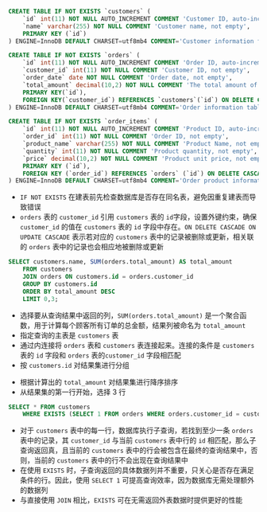 ```SQL
CREATE TABLE IF NOT EXISTS `customers` (
	`id` int(11) NOT NULL AUTO_INCREMENT COMMENT 'Customer ID, auto-increment',
    `name` varchar(255) NOT NULL COMMENT 'Customer name, not empty',
    PRIMARY KEY (`id`)
) ENGINE=InnoDB DEFAULT CHARSET=utf8mb4 COMMENT='Customer information form';

CREATE TABLE IF NOT EXISTS `orders` (
	`id` int(11) NOT NULL AUTO_INCREMENT COMMENT 'Order ID, auto-increment',
    `customer_id` int(11) NOT NULL COMMENT 'Customer ID, not empty',
    `order_date` date NOT NULL COMMENT 'Order date, not empty',
    `total_amount` decimal(10,2) NOT NULL COMMENT 'The total amount of the order, not empty',
    PRIMARY KEY(`id`),
    FOREIGN KEY(`customer_id`) REFERENCES `customers`(`id`) ON DELETE CASCADE ON UPDATE CASCADE
) ENGINE=InnoDB DEFAULT CHARSET=utf8mb4 COMMENT='Order information table';

CREATE TABLE IF NOT EXISTS `order_items` (
	`id` int(11) NOT NULL AUTO_INCREMENT COMMENT 'Product ID, auto-increment',
    `order_id` int(11) NOT NULL COMMENT 'Order ID, not empty',
    `product_name` varchar(255) NOT NULL COMMENT 'Product Name, not empty',
    `quantity` int(11) NOT NULL COMMENT 'Product quantity, not empty',
	`price` decimal(10,2) NOT NULL COMMENT 'Product unit price, not empty',
	PRIMARY KEY (`id`),
    FOREIGN KEY (`order_id`) REFERENCES `orders` (`id`) ON DELETE CASCADE ON UPDATE CASCADE
) ENGINE=InnoDB DEFAULT CHARSET=utf8mb4 COMMENT='Order product information table';
```

- `IF NOT EXISTS` 在建表前先检查数据库是否存在同名表，避免因重复建表而导致错误
- `orders` 表的 `customer_id` 引用 `customers` 表的 `id`字段，设置外键约束，确保 `customer_id` 的值在 `customers` 表的 `id` 字段中存在。`ON DELETE CASCADE ON UPDATE CASCADE` 表示若对应的 `customers` 表中的记录被删除或更新，相关联的 `orders` 表中的记录也会相应地被删除或更新

```SQL
SELECT customers.name, SUM(orders.total_amount) AS total_amount
    FROM customers
    JOIN orders ON customers.id = orders.customer_id
    GROUP BY customers.id
    ORDER BY total_amount DESC
    LIMIT 0,3;
```

- 选择要从查询结果中返回的列，`SUM(orders.total_amount)` 是一个聚合函数，用于计算每个顾客所有订单的总金额，结果列被命名为 `total_amount`
- 指定查询的主表是 `customers` 表
- 通过内连接将 `orders` 表和 `customers` 表连接起来。连接的条件是 `customers` 表的 `id` 字段和 `orders` 表的`customer_id` 字段相匹配
- 按 `customers.id` 对结果集进行分组
* 根据计算出的 `total_amount` 对结果集进行降序排序
* 从结果集的第一行开始，选择 3 行

```SQL
SELECT * FROM customers
	WHERE EXISTS (SELECT 1 FROM orders WHERE orders.customer_id = customers.id)
```

- 对于 `customers` 表中的每一行，数据库执行子查询，若找到至少一条 `orders` 表中的记录，其 `customer_id` 与当前 `customers` 表中行的 `id` 相匹配，那么子查询返回真，且当前的 `customers` 表中的行会被包含在最终的查询结果中，否则，当前的 `customers` 表中的行不会出现在查询结果中
- 在使用 `EXISTS` 时，子查询返回的具体数据列并不重要，只关心是否存在满足条件的行。因此，使用 `SELECT 1` 可提高查询效率，因为数据库无需处理额外的数据列
- 与直接使用 `JOIN` 相比，`EXISTS` 可在无需返回外表数据时提供更好的性能
